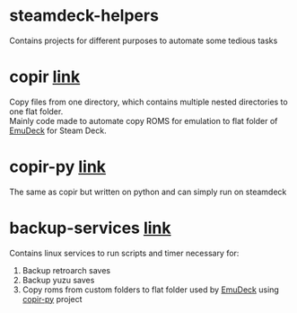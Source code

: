 # steamdeck-helpers

Contains projects for different purposes to automate some tedious tasks

# copir [link](copir)

Copy files from one directory, which contains multiple nested directories to one flat folder.    
Mainly code made to automate copy ROMS for emulation to flat folder
of [EmuDeck](https://www.emudeck.com/) for Steam Deck.

# copir-py [link](copir-py)

The same as copir but written on python and can simply run on steamdeck

# backup-services [link](backup-services)

Contains linux services to run scripts and timer necessary for:

1) Backup retroarch saves
2) Backup yuzu saves
3) Copy roms from custom folders to flat folder used by [EmuDeck](https://www.emudeck.com/) using
   [copir-py](copir-py) project